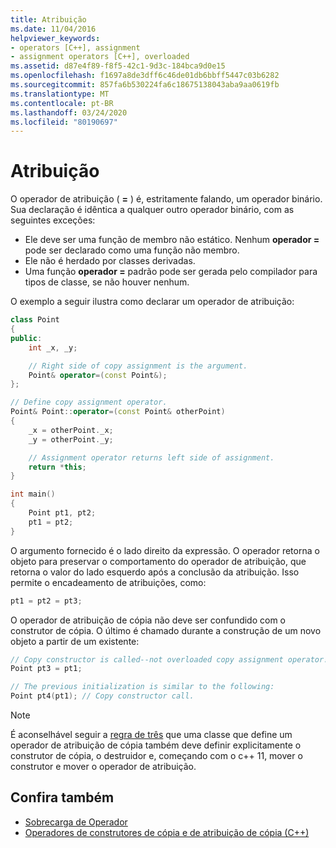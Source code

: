 ```yaml
---
title: Atribuição
ms.date: 11/04/2016
helpviewer_keywords:
- operators [C++], assignment
- assignment operators [C++], overloaded
ms.assetid: d87e4f89-f8f5-42c1-9d3c-184bca9d0e15
ms.openlocfilehash: f1697a8de3dff6c46de01db6bbff5447c03b6282
ms.sourcegitcommit: 857fa6b530224fa6c18675138043aba9aa0619fb
ms.translationtype: MT
ms.contentlocale: pt-BR
ms.lasthandoff: 03/24/2020
ms.locfileid: "80190697"
---
```

# <a name="assignment"></a>Atribuição

O operador de atribuição ( **=** ) é, estritamente falando, um operador binário. Sua declaração é idêntica a qualquer outro operador binário, com as seguintes exceções:

- Ele deve ser uma função de membro não estático. Nenhum **operador =** pode ser declarado como uma função não membro.
- Ele não é herdado por classes derivadas.
- Uma função **operador =** padrão pode ser gerada pelo compilador para tipos de classe, se não houver nenhum.

O exemplo a seguir ilustra como declarar um operador de atribuição:

```cpp
class Point
{
public:
    int _x, _y;

    // Right side of copy assignment is the argument.
    Point& operator=(const Point&);
};

// Define copy assignment operator.
Point& Point::operator=(const Point& otherPoint)
{
    _x = otherPoint._x;
    _y = otherPoint._y;

    // Assignment operator returns left side of assignment.
    return *this;
}

int main()
{
    Point pt1, pt2;
    pt1 = pt2;
}
```

O argumento fornecido é o lado direito da expressão. O operador retorna o objeto para preservar o comportamento do operador de atribuição, que retorna o valor do lado esquerdo após a conclusão da atribuição. Isso permite o encadeamento de atribuições, como:

```cpp
pt1 = pt2 = pt3;
```

O operador de atribuição de cópia não deve ser confundido com o construtor de cópia. O último é chamado durante a construção de um novo objeto a partir de um existente:

```cpp
// Copy constructor is called--not overloaded copy assignment operator!
Point pt3 = pt1;

// The previous initialization is similar to the following:
Point pt4(pt1); // Copy constructor call.
```

> [!NOTE]
> É aconselhável seguir a [regra de três](https://en.wikipedia.org/wiki/Rule_of_three_(C%2B%2B_programming)) que uma classe que define um operador de atribuição de cópia também deve definir explicitamente o construtor de cópia, o destruidor e, começando com o c++ 11, mover o construtor e mover o operador de atribuição.

## <a name="see-also"></a>Confira também

- [Sobrecarga de Operador](../cpp/operator-overloading.md)
- [Operadores de construtores de cópia e de atribuição de cópia (C++)](../cpp/copy-constructors-and-copy-assignment-operators-cpp.md)

